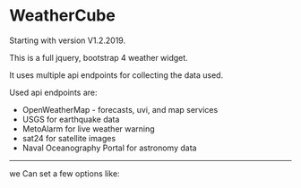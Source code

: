 # WeatherCube

Starting with version V1.2.2019.

This is a full jquery, bootstrap 4 weather widget.

It uses multiple api endpoints for collecting the data used.

Used api endpoints are:
- OpenWeatherMap - forecasts, uvi, and map services
- USGS for earthquake data
- MetoAlarm for live weather warning
- sat24 for satellite images
- Naval Oceanography Portal for astronomy data
--------------------------------------------------------------

we Can set a few options like:
